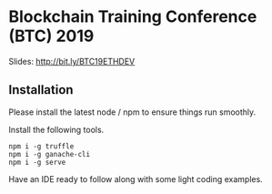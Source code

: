 # Blockchain Training Conference (BTC) 2019

Slides: http://bit.ly/BTC19ETHDEV

## Installation
Please install the latest node / npm to ensure things run smoothly.

Install the following tools.

```
npm i -g truffle
npm i -g ganache-cli
npm i -g serve
```

Have an IDE ready to follow along with some light coding examples.

